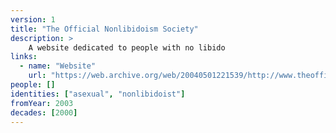 ```yaml
---
version: 1
title: "The Official Nonlibidoism Society"
description: >
    A website dedicated to people with no libido
links:
  - name: "Website"
    url: "https://web.archive.org/web/20040501221539/http://www.theofficialasexualsociety.com:80/index.html"
people: []
identities: ["asexual", "nonlibidoist"]
fromYear: 2003
decades: [2000]
---
```

